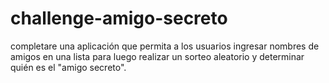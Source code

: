 # challenge-amigo-secreto

completare una aplicación que permita a los usuarios ingresar nombres de amigos en una lista para luego realizar un sorteo aleatorio y determinar quién es el "amigo secreto".
